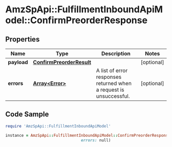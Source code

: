 # AmzSpApi::FulfillmentInboundApiModel::ConfirmPreorderResponse

## Properties

Name | Type | Description | Notes
------------ | ------------- | ------------- | -------------
**payload** | [**ConfirmPreorderResult**](ConfirmPreorderResult.md) |  | [optional] 
**errors** | [**Array&lt;Error&gt;**](Error.md) | A list of error responses returned when a request is unsuccessful. | [optional] 

## Code Sample

```ruby
require 'AmzSpApi::FulfillmentInboundApiModel'

instance = AmzSpApi::FulfillmentInboundApiModel::ConfirmPreorderResponse.new(payload: null,
                                 errors: null)
```


